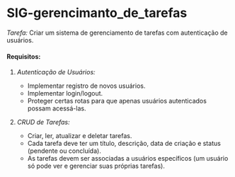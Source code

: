 # SIG-gerencimanto_de_tarefas

*Tarefa:* Criar um sistema de gerenciamento de tarefas com autenticação de usuários.

#### Requisitos:
1. *Autenticação de Usuários:*
   - Implementar registro de novos usuários.
   - Implementar login/logout.
   - Proteger certas rotas para que apenas usuários autenticados possam acessá-las.

2. *CRUD de Tarefas:*
   - Criar, ler, atualizar e deletar tarefas.
   - Cada tarefa deve ter um título, descrição, data de criação e status (pendente ou concluída).
   - As tarefas devem ser associadas a usuários específicos (um usuário só pode ver e gerenciar suas próprias tarefas).



   